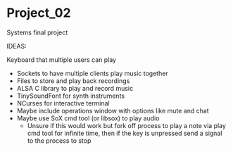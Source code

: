 # Project_02
Systems final project 

IDEAS:
 
 Keyboard that multiple users can play
  - Sockets to have multiple clients play music together
  - Files to store and play back recordings
  - ALSA C library to play and record music
  - TinySoundFont for synth instruments
  - NCurses for interactive terminal
  - Maybe include operations window with options like mute and chat
  - Maybe use SoX cmd tool (or libsox) to play audio
    - Unsure if this would work but fork off process to play a note via play cmd tool for infinite time, then if the key is unpressed send a signal to the process to stop 
